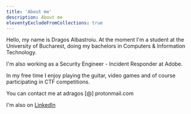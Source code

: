 ```yaml
---
title: 'About me'
description: About me
eleventyExcludeFromCollections: true
---
```


Hello, my name is Dragos Albastroiu. At the moment I'm a student at the University of Bucharest, doing my bachelors in Computers & Information Technology. 

I'm also working as a Security Engineer - Incident Responder at Adobe.

In my free time I enjoy playing the guitar, video games and of course participating in CTF competitions.

You can contact me at adragos [@] protonmail.com

I'm also on [LinkedIn](https://www.linkedin.com/in/dragosalbastroiu/)